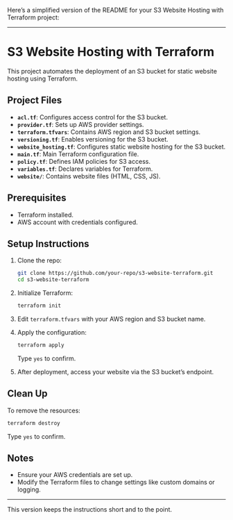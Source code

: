 

Here’s a simplified version of the README for your S3 Website Hosting with Terraform project:

---

# S3 Website Hosting with Terraform

This project automates the deployment of an S3 bucket for static website hosting using Terraform.

## Project Files

- **`acl.tf`**: Configures access control for the S3 bucket.
- **`provider.tf`**: Sets up AWS provider settings.
- **`terraform.tfvars`**: Contains AWS region and S3 bucket settings.
- **`versioning.tf`**: Enables versioning for the S3 bucket.
- **`website_hosting.tf`**: Configures static website hosting for the S3 bucket.
- **`main.tf`**: Main Terraform configuration file.
- **`policy.tf`**: Defines IAM policies for S3 access.
- **`variables.tf`**: Declares variables for Terraform.
- **`website/`**: Contains website files (HTML, CSS, JS).

## Prerequisites

- Terraform installed.
- AWS account with credentials configured.

## Setup Instructions

1. Clone the repo:

   ```bash
   git clone https://github.com/your-repo/s3-website-terraform.git
   cd s3-website-terraform
   ```

2. Initialize Terraform:

   ```bash
   terraform init
   ```

3. Edit `terraform.tfvars` with your AWS region and S3 bucket name.

4. Apply the configuration:

   ```bash
   terraform apply
   ```

   Type `yes` to confirm.

5. After deployment, access your website via the S3 bucket’s endpoint.

## Clean Up

To remove the resources:

```bash
terraform destroy
```

Type `yes` to confirm.

## Notes

- Ensure your AWS credentials are set up.
- Modify the Terraform files to change settings like custom domains or logging.

---

This version keeps the instructions short and to the point.